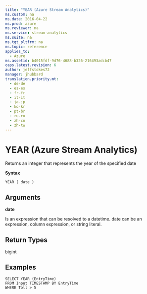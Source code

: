 ```yaml
---
title: "YEAR (Azure Stream Analytics)"
ms.custom: na
ms.date: 2016-04-22
ms.prod: azure
ms.reviewer: na
ms.service: stream-analytics
ms.suite: na
ms.tgt_pltfrm: na
ms.topic: reference
applies_to: 
  - Azure
ms.assetid: b4015fdf-9d76-4688-b326-216493adcb47
caps.latest.revision: 6
author: jeffstokes72
manager: jhubbard
translation.priority.mt: 
  - de-de
  - es-es
  - fr-fr
  - it-it
  - ja-jp
  - ko-kr
  - pt-br
  - ru-ru
  - zh-cn
  - zh-tw
---
```

# YEAR (Azure Stream Analytics)
  Returns an integer that represents the year of the specified date  
  
 **Syntax**  
  
```  
YEAR ( date )  
```  
  
## Arguments  
 **date**  
  
 Is an expression that can be resolved to a datetime. date can be an expression, column expression, or string literal.  
  
## Return Types  
 bigint  
  
## Examples  
  
```  
SELECT YEAR (EntryTime)  
FROM Input TIMESTAMP BY EntryTime  
WHERE Toll > 5  
  
```  
  
  